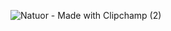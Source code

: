 ![Natuor - Made with Clipchamp (2)](https://github.com/user-attachments/assets/4c746526-bec5-4c93-9134-1407fec7b51b)
